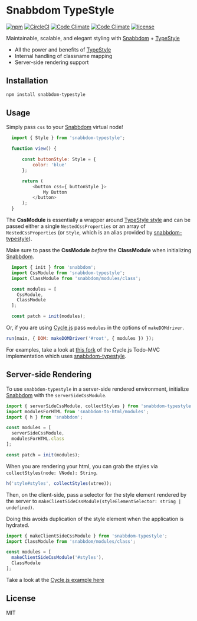 # Snabbdom TypeStyle

[![npm](https://img.shields.io/npm/v/snabbdom-typestyle.svg)](https://www.npmjs.com/package/snabbdom-typestyle) [![CircleCI](https://img.shields.io/circleci/project/github/sliptype/snabbdom-typestyle.svg)](https://circleci.com/gh/sliptype/snabbdom-typestyle) [![Code Climate](https://img.shields.io/codeclimate/maintainability/sliptype/snabbdom-typestyle.svg)](https://codeclimate.com/github/sliptype/snabbdom-typestyle) [![Code Climate](https://img.shields.io/codeclimate/coverage/sliptype/snabbdom-typestyle.svg)](https://codeclimate.com/github/sliptype/snabbdom-typestyle)  [![license](https://img.shields.io/github/license/sliptype/snabbdom-typestyle.svg)](https://github.com/sliptype/snabbdom-typestyle/blob/master/LICENSE)

Maintainable, scalable, and elegant styling with [Snabbdom](https://github.com/snabbdom/snabbdom) + [TypeStyle](https://github.com/typestyle/typestyle)
* All the power and benefits of [TypeStyle](https://github.com/typestyle/typestyle)
* Internal handling of classname mapping
* Server-side rendering support

## Installation

```bash
npm install snabbdom-typestyle
```

## Usage

Simply pass `css` to your [Snabbdom](https://github.com/snabbdom/snabbdom) virtual node!

```js
  import { Style } from 'snabbdom-typestyle';

  function view() {

      const buttonStyle: Style = {
          color: 'blue'
      };

      return (
          <button css={ buttonStyle }>
              My Button
          </button>
      );
  }
```
The **CssModule** is essentially a wrapper around [TypeStyle style](https://typestyle.github.io/#/core/-style-) and can be passed either a single `NestedCssProperties` or an array of `NestedCssProperties` (or `Style`, which is an alias provided by [snabbdom-typestyle](https://github.com/sliptype/snabbdom-typestyle)).

Make sure to pass the **CssModule** *before* the **ClassModule** when initializing [Snabbdom](https://github.com/snabbdom/snabbdom).

```js
  import { init } from 'snabbdom';
  import CssModule from 'snabbdom-typestyle';
  import ClassModule from 'snabbdom/modules/class';

  const modules = [
    CssModule,
    ClassModule
  ];

  const patch = init(modules);
```

Or, if you are using [Cycle.js](https://github.com/cyclejs/cyclejs) pass `modules` in the options of `makeDOMdriver`.
```js
run(main, { DOM: makeDOMDriver('#root', { modules }) });
```

For examples, take a look at [this fork](https://github.com/sliptype/todomvc-cycle) of the Cycle.js Todo-MVC implementation which uses [snabbdom-typestyle](https://github.com/sliptype/snabbdom-typestyle).

## Server-side Rendering
To use `snabbdom-typestyle` in a server-side rendered environment, initialize [Snabbdom](https://github.com/snabbdom/snabbdom) with the `serverSideCssModule`.

```js
import { serverSideCssModule, collectStyles } from 'snabbdom-typestyle';
import modulesForHTML from 'snabbdom-to-html/modules';
import { h } from 'snabbdom';

const modules = [
  serverSideCssModule,
  modulesForHTML.class
];

const patch = init(modules);
```

When you are rendering your html, you can grab the styles via `collectStyles(node: VNode): String`.

```js
h('style#styles', collectStyles(vtree));
```

Then, on the client-side, pass a selector for the style element rendered by the server to `makeClientSideCssModule(styleElementSelector: string | undefined)`. 

Doing this avoids duplication of the style element when the application is hydrated.

```js
import { makeClientSideCssModule } from 'snabbdom-typestyle';
import ClassModule from 'snabbdom/modules/class';

const modules = [
  makeClientSideCssModule('#styles'),
  ClassModule
];
```

Take a look at the [Cycle.js example here](https://github.com/sklingler93/cyclejs/tree/master/examples/advanced/isomorphic)

## License

MIT
